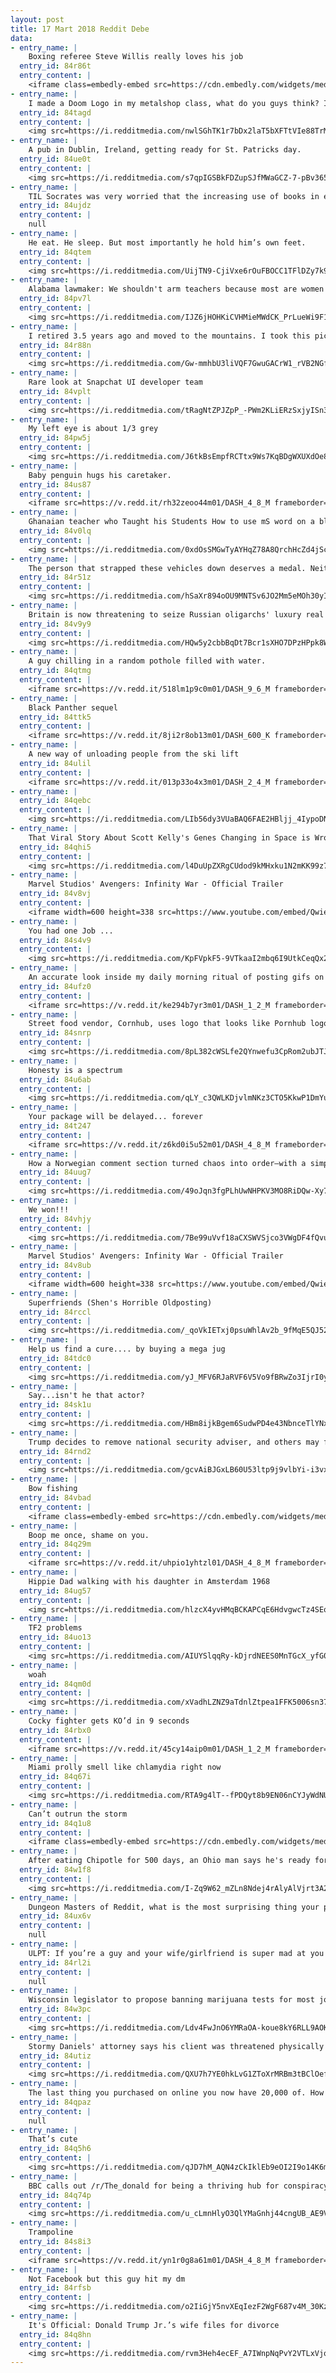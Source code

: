 ```yaml
---
layout: post
title: 17 Mart 2018 Reddit Debe
data:
- entry_name: |
    Boxing referee Steve Willis really loves his job
  entry_id: 84r86t
  entry_content: |
    <iframe class=embedly-embed src=https://cdn.embedly.com/widgets/media.html?src=https%3A%2F%2Fgfycat.com%2Fifr%2FFavoriteVibrantArmyant&url=https%3A%2F%2Fgfycat.com%2FFavoriteVibrantArmyant&image=https%3A%2F%2Fthumbs.gfycat.com%2FFavoriteVibrantArmyant-size_restricted.gif&key=522baf40bd3911e08d854040d3dc5c07&type=text%2Fhtml&schema=gfycat width=506 height=360 scrolling=no frameborder=0 allowfullscreen></iframe>
- entry_name: |
    I made a Doom Logo in my metalshop class, what do you guys think? Its not done yet.
  entry_id: 84tagd
  entry_content: |
    <img src=https://i.redditmedia.com/nwlSGhTK1r7bDx2laT5bXFTtVIe88TrM3iduWuEaGS4.jpg?fm=jpg&s=ff5d608df66fa0ce4dd0d0e211e4c88a frameborder=0>
- entry_name: |
    A pub in Dublin, Ireland, getting ready for St. Patricks day.
  entry_id: 84ue0t
  entry_content: |
    <img src=https://i.redditmedia.com/s7qpIGSBkFDZupSJfMWaGCZ-7-pBv365ZuyTxhOK92k.jpg?fm=jpg&s=ecdc8ff5a6d6eeff1e21c55be25cbf73 frameborder=0>
- entry_name: |
    TIL Socrates was very worried that the increasing use of books in education would have the effect of ruining students' ability to memorise things. We only remember this now because Plato wrote it down.
  entry_id: 84ujdz
  entry_content: |
    null
- entry_name: |
    He eat. He sleep. But most importantly he hold him’s own feet.
  entry_id: 84qtem
  entry_content: |
    <img src=https://i.redditmedia.com/UijTN9-CjiVxe6rOuFBOCC1TFlDZy7k9x4NgJbz_4GE.jpg?fm=jpg&s=2e9ea07a87528efc3dbf28d3a5091a52 frameborder=0>
- entry_name: |
    Alabama lawmaker: We shouldn't arm teachers because most are women
  entry_id: 84pv7l
  entry_content: |
    <img src=https://i.redditmedia.com/IJZ6jHOHKiCVHMieMWdCK_PrLueWi9F1EUHOXAxfyv8.jpg?fm=jpg&s=ac168a78d7b50c8cfef846baa39cc292 frameborder=0>
- entry_name: |
    I retired 3.5 years ago and moved to the mountains. I took this picture from my bedroom window this morning.
  entry_id: 84r88n
  entry_content: |
    <img src=https://i.redditmedia.com/Gw-mmhbU3liVQF7GwuGACrW1_rVB2NGf1Gt91zTofR0.jpg?fm=jpg&s=44a3bd93df56372da91d3d5c41f8a370 frameborder=0>
- entry_name: |
    Rare look at Snapchat UI developer team
  entry_id: 84vplt
  entry_content: |
    <img src=https://i.redditmedia.com/tRagNtZPJZpP_-PWm2KLiERzSxjyISn3ZFswGOmYKtQ.jpg?fm=jpg&s=0eb33f5cd3d2de63a59282336959d9d8 frameborder=0>
- entry_name: |
    My left eye is about 1/3 grey
  entry_id: 84pw5j
  entry_content: |
    <img src=https://i.redditmedia.com/J6tkBsEmpfRCTtx9Ws7KqBDgWXUXdOe8JEpBKVcELGQ.jpg?fm=jpg&s=b122028c4ce8f566793270b53534b25c frameborder=0>
- entry_name: |
    Baby penguin hugs his caretaker.
  entry_id: 84us87
  entry_content: |
    <iframe src=https://v.redd.it/rh32zeoo44m01/DASH_4_8_M frameborder=0></iframe>
- entry_name: |
    Ghanaian teacher who Taught his Students How to use mS word on a blackboard gets computers donated to his school
  entry_id: 84v0lq
  entry_content: |
    <img src=https://i.redditmedia.com/0xdOsSMGwTyAYHqZ78A8QrchHcZd4jScL3zbrDAtnhg.jpg?fm=jpg&s=1f16033e1c9eb3744680df1c7b7d25e7 frameborder=0>
- entry_name: |
    The person that strapped these vehicles down deserves a medal. Neither one touched the ground.
  entry_id: 84r51z
  entry_content: |
    <img src=https://i.redditmedia.com/hSaXr894oOU9MNTSv6JO2Mm5eMOh30yI7GhFkM4Q9sU.jpg?fm=jpg&s=4eb813e83d538dc2e45b08b2eb38be77 frameborder=0>
- entry_name: |
    Britain is now threatening to seize Russian oligarchs' luxury real estate after ex-spy's poisoning
  entry_id: 84v9y9
  entry_content: |
    <img src=https://i.redditmedia.com/HQw5y2cbbBqDt7Bcr1sXHO7DPzHPpk8We49QI_rgQOI.jpg?fm=jpg&s=2c64ab66a83b87a2ecac2bdb122291f2 frameborder=0>
- entry_name: |
    A guy chilling in a random pothole filled with water.
  entry_id: 84qtmg
  entry_content: |
    <iframe src=https://v.redd.it/518lm1p9c0m01/DASH_9_6_M frameborder=0></iframe>
- entry_name: |
    Black Panther sequel
  entry_id: 84ttk5
  entry_content: |
    <iframe src=https://v.redd.it/8ji2r8ob13m01/DASH_600_K frameborder=0></iframe>
- entry_name: |
    A new way of unloading people from the ski lift
  entry_id: 84ulil
  entry_content: |
    <iframe src=https://v.redd.it/013p33o4x3m01/DASH_2_4_M frameborder=0></iframe>
- entry_name: |
  entry_id: 84qebc
  entry_content: |
    <img src=https://i.redditmedia.com/LIb56dy3VUaBAQ6FAE2HBljj_4IypoDNvtVeG7ZaTgM.jpg?fm=jpg&s=559a3dced64232496fd03590dd39ac18 frameborder=0>
- entry_name: |
    That Viral Story About Scott Kelly's Genes Changing in Space is Wrong: “Scott’s DNA did not fundamentally change. What researchers did observe are changes in gene expression.
  entry_id: 84qhi5
  entry_content: |
    <img src=https://i.redditmedia.com/l4DuUpZXRgCUdod9kMHxku1N2mKK99z7yYWBVshEX5U.jpg?fm=jpg&s=3958f3375d6d777051e3632f6bf4fb4a frameborder=0>
- entry_name: |
    Marvel Studios' Avengers: Infinity War - Official Trailer
  entry_id: 84v8vj
  entry_content: |
    <iframe width=600 height=338 src=https://www.youtube.com/embed/QwievZ1Tx-8?feature=oembed&enablejsapi=1&enablejsapi=1&enablejsapi=1 frameborder=0 allow=autoplay; encrypted-media allowfullscreen></iframe>
- entry_name: |
    You had one Job ...
  entry_id: 84s4v9
  entry_content: |
    <img src=https://i.redditmedia.com/KpFVpkF5-9VTkaaI2mbq6I9UtkCeqQx2px2UIrWopl8.jpg?fm=jpg&s=ffe0902c393ac7fa3e393ef1df28a351 frameborder=0>
- entry_name: |
    An accurate look inside my daily morning ritual of posting gifs on Reddit and Imgur
  entry_id: 84ufz0
  entry_content: |
    <iframe src=https://v.redd.it/ke294b7yr3m01/DASH_1_2_M frameborder=0></iframe>
- entry_name: |
    Street food vendor, Cornhub, uses logo that looks like Pornhub logo.
  entry_id: 84snrp
  entry_content: |
    <img src=https://i.redditmedia.com/8pL382cWSLfe2QYnwefu3CpRom2ubJTJ9Hc0aY8z-KY.jpg?fm=jpg&s=093940579732dad8ca90252e6bbbd0eb frameborder=0>
- entry_name: |
    Honesty is a spectrum
  entry_id: 84u6ab
  entry_content: |
    <img src=https://i.redditmedia.com/qLY_c3QWLKDjvlmNKz3CTO5KkwP1DmYu0qBeaBV6BMU.png?fm=jpg&s=6b07062f0097a34c0ecff7b0abe6598c frameborder=0>
- entry_name: |
    Your package will be delayed... forever
  entry_id: 84t247
  entry_content: |
    <iframe src=https://v.redd.it/z6kd0i5u52m01/DASH_4_8_M frameborder=0></iframe>
- entry_name: |
    How a Norwegian comment section turned chaos into order—with a simple quiz: Readers had to prove they read a story before they were able to comment on it.
  entry_id: 84uug7
  entry_content: |
    <img src=https://i.redditmedia.com/49oJqn3fgPLhUwNHPKV3MO8RiDQw-Xy7G9LL8ododBE.jpg?fm=jpg&s=6a89e01cc7277d50a797fbff52337f28 frameborder=0>
- entry_name: |
    We won!!!
  entry_id: 84vhjy
  entry_content: |
    <img src=https://i.redditmedia.com/7Be99uVvf18aCXSWVSjco3VWgDF4fQvuAFWBnqPAMhk.jpg?fm=jpg&s=46e7ad12dc48c82510d41b52b1c764c9 frameborder=0>
- entry_name: |
    Marvel Studios' Avengers: Infinity War - Official Trailer
  entry_id: 84v8ub
  entry_content: |
    <iframe width=600 height=338 src=https://www.youtube.com/embed/QwievZ1Tx-8?feature=oembed&enablejsapi=1&enablejsapi=1&enablejsapi=1 frameborder=0 allow=autoplay; encrypted-media allowfullscreen></iframe>
- entry_name: |
    Superfriends (Shen's Horrible Oldposting)
  entry_id: 84rccl
  entry_content: |
    <img src=https://i.redditmedia.com/_qoVkIETxj0psuWhlAv2b_9fMqE5QJ52_1E2XW9ZPnQ.jpg?fm=jpg&s=8990c80cf73f8bb155ca051206f92f51 frameborder=0>
- entry_name: |
    Help us find a cure.... by buying a mega jug
  entry_id: 84tdc0
  entry_content: |
    <img src=https://i.redditmedia.com/yJ_MFV6RJaRVF6V5Vo9fBRwZo3IjrI0yO1pKqP7fOxk.jpg?fm=jpg&s=013669d957fe68fd96c51eee5ba85d36 frameborder=0>
- entry_name: |
    Say...isn't he that actor?
  entry_id: 84sk1u
  entry_content: |
    <img src=https://i.redditmedia.com/HBm8ijkBgem6SudwPD4e43NbnceTlYNxeGucK3MR4m0.jpg?fm=jpg&s=c9d7e1c1d15403376c77cd409e1095ac frameborder=0>
- entry_name: |
    Trump decides to remove national security adviser, and others may follow
  entry_id: 84rnd2
  entry_content: |
    <img src=https://i.redditmedia.com/gcvAiBJGxLB60U53ltp9j9vlbYi-i3vxk_WcR2BVIKA.jpg?fm=jpg&s=e992b73b15f3de9751ee3953de1cf1d6 frameborder=0>
- entry_name: |
    Bow fishing
  entry_id: 84vbad
  entry_content: |
    <iframe class=embedly-embed src=https://cdn.embedly.com/widgets/media.html?src=https%3A%2F%2Fgfycat.com%2Fifr%2FAnyUnhappyDowitcher&url=https%3A%2F%2Fgfycat.com%2Fanyunhappydowitcher&image=https%3A%2F%2Fthumbs.gfycat.com%2FAnyUnhappyDowitcher-size_restricted.gif&key=522baf40bd3911e08d854040d3dc5c07&type=text%2Fhtml&schema=gfycat width=600 height=600 scrolling=no frameborder=0 allowfullscreen></iframe>
- entry_name: |
    Boop me once, shame on you.
  entry_id: 84q29m
  entry_content: |
    <iframe src=https://v.redd.it/uhpio1yhtzl01/DASH_4_8_M frameborder=0></iframe>
- entry_name: |
    Hippie Dad walking with his daughter in Amsterdam 1968
  entry_id: 84ug57
  entry_content: |
    <img src=https://i.redditmedia.com/hlzcX4yvHMqBCKAPCqE6HdvgwcTz4SEqmnhpfCuYIKY.jpg?fm=jpg&s=f879f939d3488688132247ea609df278 frameborder=0>
- entry_name: |
    TF2 problems
  entry_id: 84uo13
  entry_content: |
    <img src=https://i.redditmedia.com/AIUYSlqqRy-kDjrdNEES0MnTGcX_yfG0eLpm-gkb9Is.png?fm=jpg&s=82b5be8e55155c4b9d818a2cce49eb7f frameborder=0>
- entry_name: |
    woah
  entry_id: 84qm0d
  entry_content: |
    <img src=https://i.redditmedia.com/xVadhLZNZ9aTdnlZtpea1FFK5006sn37GA7b5TYuoh8.png?fm=jpg&s=6f5e8a772e35282cbcc939cc13f14a89 frameborder=0>
- entry_name: |
    Cocky fighter gets KO’d in 9 seconds
  entry_id: 84rbx0
  entry_content: |
    <iframe src=https://v.redd.it/45cy14aip0m01/DASH_1_2_M frameborder=0></iframe>
- entry_name: |
    Miami prolly smell like chlamydia right now
  entry_id: 84q67i
  entry_content: |
    <img src=https://i.redditmedia.com/RTA9g4lT--fPDQyt8b9EN06nCYJyWdNU3FosMYI0lsU.jpg?fm=jpg&s=73461513a928c669ba36c8f8ac3d7c32 frameborder=0>
- entry_name: |
    Can’t outrun the storm
  entry_id: 84q1u8
  entry_content: |
    <iframe class=embedly-embed src=https://cdn.embedly.com/widgets/media.html?src=https%3A%2F%2Fgfycat.com%2Fifr%2FTepidAdoredCapybara&url=https%3A%2F%2Fgfycat.com%2FTepidAdoredCapybara&image=https%3A%2F%2Fthumbs.gfycat.com%2FTepidAdoredCapybara-size_restricted.gif&key=522baf40bd3911e08d854040d3dc5c07&type=text%2Fhtml&schema=gfycat width=600 height=600 scrolling=no frameborder=0 allowfullscreen></iframe>
- entry_name: |
    After eating Chipotle for 500 days, an Ohio man says he's ready for something new
  entry_id: 84w1f8
  entry_content: |
    <img src=https://i.redditmedia.com/I-Zq9W62_mZLn8Ndej4rAlyAlVjrt3A2fNQ_wbfpjtQ.jpg?fm=jpg&s=0e1f6b6f33ab9d65c844f07f1f9a7d04 frameborder=0>
- entry_name: |
    Dungeon Masters of Reddit, what is the most surprising thing your players have done in-game?
  entry_id: 84ux6v
  entry_content: |
    null
- entry_name: |
    ULPT: If you’re a guy and your wife/girlfriend is super mad at you for something you didn’t know you did, go through the kitchen and tighten up every jar lid in the house.
  entry_id: 84rl2i
  entry_content: |
    null
- entry_name: |
    Wisconsin legislator to propose banning marijuana tests for most jobs. “Consuming THC ... should not disqualify someone from finding employment any more than someone who drank a few beers on another date should be kept out of work,” Bowen says
  entry_id: 84w3pc
  entry_content: |
    <img src=https://i.redditmedia.com/Ldv4FwJnO6YMRaOA-koue8kY6RLL9AOKSjwSE-Hsofs.jpg?fm=jpg&s=7e65a7444d7d969552e79d590733a80e frameborder=0>
- entry_name: |
    Stormy Daniels' attorney says his client was threatened physically
  entry_id: 84utiz
  entry_content: |
    <img src=https://i.redditmedia.com/QXU7h7YE0hkLvG1ZToXrMRBm3tBClOef0-_fD4alSD0.jpg?fm=jpg&s=4303f950df1f5e3257a1dd06b8ea4c69 frameborder=0>
- entry_name: |
    The last thing you purchased on online you now have 20,000 of. How awesome did your life just become?
  entry_id: 84qpaz
  entry_content: |
    null
- entry_name: |
    That’s cute
  entry_id: 84q5h6
  entry_content: |
    <img src=https://i.redditmedia.com/qJD7hM_AQN4zCkIklEb9eOI2I9o14K6mHHK2WlkMHyM.jpg?fm=jpg&s=1251607bee79df5fb47c4e97d5261262 frameborder=0>
- entry_name: |
    BBC calls out /r/The_donald for being a thriving hub for conspiracy theories, says Spez and admins are misguided and ill-equipped to tackle site issues
  entry_id: 84q74p
  entry_content: |
    <img src=https://i.redditmedia.com/u_cLmnHlyO3QlYMaGnhj44cngUB_AE9Ve6aFH_zPMFU.jpg?fm=jpg&s=937d6043e5682b2cd901fc7ac50baab9 frameborder=0>
- entry_name: |
    Trampoline
  entry_id: 84s8i3
  entry_content: |
    <iframe src=https://v.redd.it/yn1r0g8a61m01/DASH_4_8_M frameborder=0></iframe>
- entry_name: |
    Not Facebook but this guy hit my dm
  entry_id: 84rfsb
  entry_content: |
    <img src=https://i.redditmedia.com/o2IiGjY5nvXEqIezF2WgF687v4M_30KzCRKHsVcb-cU.jpg?fm=jpg&s=812ee83623df7242132212504161d148 frameborder=0>
- entry_name: |
    It's Official: Donald Trump Jr.’s wife files for divorce
  entry_id: 84q8hn
  entry_content: |
    <img src=https://i.redditmedia.com/rvm3Heh4ecEF_A7IWnpNqPvY2VTLxVjqhD13gtuas_g.jpg?fm=jpg&s=1bb159cf9b6f0fc1b46589c5d170a0d2 frameborder=0>
---
```

